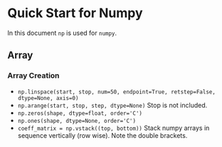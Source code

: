 # Quick Start for Numpy

In this document `np` is used for `numpy`.

## Array

### Array Creation

- `np.linspace(start, stop, num=50, endpoint=True, retstep=False, dtype=None, axis=0)` 
- `np.arange(start, stop, step, dtype=None)` Stop is not included.
- `np.zeros(shape, dtype=float, order='C')`
- `np.ones(shape, dtype=None, order='C')`
- `coeff_matrix = np.vstack((top, bottom))` Stack numpy arrays in sequence vertically (row wise). Note the double brackets.
